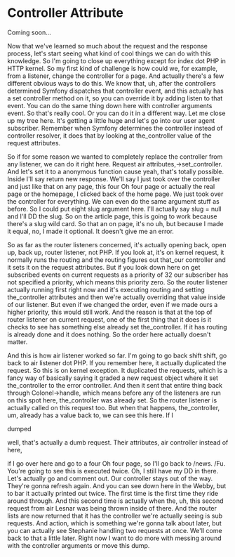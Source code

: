 # Controller Attribute

Coming soon...

Now that we've learned so much about the request and the response process, let's
start seeing what kind of cool things we can do with this knowledge. So I'm going to
close up everything except for index dot PHP in HTTP kernel. So my first kind of
challenge is how could we, for example, from a listener, change the controller for a
page. And actually there's a few different obvious ways to do this. We know that, uh,
after the controllers determined Symfony dispatches that controller event, and this
actually has a set controller method on it, so you can override it by adding listen
to that event. You can do the same thing down here with controller arguments event.
So that's really cool. Or you can do it in a different way. Let me close up my tree
here. It's getting a little huge and let's go into our user agent subscriber.
Remember when Symfony determines the controller instead of controller resolver, it
does that by looking at the_controller value of the request attributes.

So if for some reason we wanted to completely replace the controller from any
listener, we can do it right here. Request air attributes,->set_controller. And let's
set it to a anonymous function cause yeah, that's totally possible. Inside I'll say
return new response. We'll say I just took over the controller and just like that on
any page, this four Oh four page or actually the real page or the homepage, I clicked
back of the home page. We just took over the controller for everything. We can even
do the same argument stuff as before. So I could put eight slug argument here. I'll
actually say slug = null and I'll DD the slug. So on the article page, this is going
to work because there's a slug wild card. So that an on page, it's no uh, but because
I made it equal, no, I made it optional. It doesn't give me an error.

So as far as the router listeners concerned, it's actually opening back, open up,
back up, router listener, not PHP. If you look at, it's on kernel request, it
normally runs the routing and the routing figures out that_our controller and it sets
it on the request attributes. But if you look down here on get subscribed events on
current requests as a priority of 32 our subscriber has not specified a priority,
which means this priority zero. So the router listener actually running first right
now and it's executing routing and setting the_controller attributes and then we're
actually overriding that value inside of our listener. But even if we changed the
order, even if we made ours a higher priority, this would still work. And the reason
is that at the top of router listener on current request, one of the first thing that
it does is it checks to see has something else already set the_controller. If it has
routing is already done and it does nothing. So the order here actually doesn't
matter.

And this is how air listener worked so far. I'm going to go back shift shift, go back
to air listener dot PHP. If you remember here, it actually duplicated the request. So
this is on kernel exception. It duplicated the requests, which is a fancy way of
basically saying it graded a new request object where it set the_controller to the
error controller. And then it sent that entire thing back through Colonel->handle,
which means before any of the listeners are run on this spot here, the_controller was
already set. So the router listener is actually called on this request too. But when
that happens, the_controller, um, already has a value back to, we can see this here.
If I

dumped

well, that's actually a dumb request. Their attributes, air controller instead of
here,

if I go over here and go to a four Oh four page, so I'll go back to /news. /Fu.
You're going to see this is executed twice. Oh, I still have my DD in there. Let's
actually go and comment out. Our controller stays out of the way. They're gonna
refresh again. And you can see down here in the Webby, but to bar it actually printed
out twice. The first time is the first time they ride around through. And this second
time is actually when the, uh, this second request from air Lesnar was being thrown
inside of there. And the router lists are now returned that it has the controller
we're actually seeing is sub requests. And action, which is something we're gonna
talk about later, but you can actually see Stephanie handling two requests at once.
We'll come back to that a little later. Right now I want to do more with messing
around with the controller arguments or move this dump.


